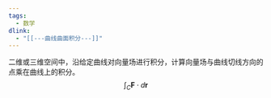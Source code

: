 ```yaml
---
tags:
  - 数学
dlink:
  - "[[---曲线曲面积分---]]"
---
```

二维或三维空间中，沿给定曲线对向量场进行积分，计算向量场与曲线切线方向的点乘在曲线上的积分。
$$ \int_C \mathbf{F} \cdot d\mathbf{r} $$
